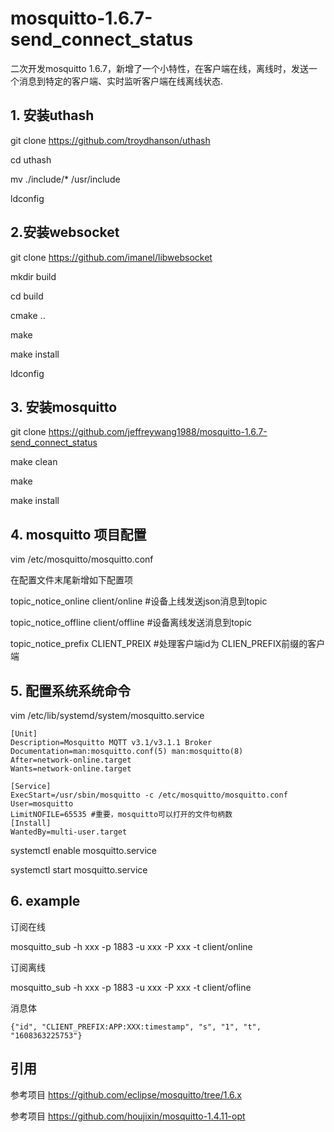 # mosquitto-1.6.7-send_connect_status
二次开发mosquitto 1.6.7，新增了一个小特性，在客户端在线，离线时，发送一个消息到特定的客户端、实时监听客户端在线离线状态.
## 1. 安装uthash 

git clone https://github.com/troydhanson/uthash

cd uthash

mv ./include/* /usr/include

ldconfig

## 2.安装websocket

git clone https://github.com/imanel/libwebsocket

mkdir build 

cd build

cmake ..

make

make install

ldconfig

## 3. 安装mosquitto

git clone https://github.com/jeffreywang1988/mosquitto-1.6.7-send_connect_status

make clean

make 

make install

## 4. mosquitto 项目配置

vim /etc/mosquitto/mosquitto.conf

在配置文件末尾新增如下配置项

topic_notice_online client/online #设备上线发送json消息到topic

topic_notice_offline client/offline #设备离线发送消息到topic

topic_notice_prefix CLIENT_PREIX #处理客户端id为 CLIEN_PREFIX前缀的客户端

## 5. 配置系统系统命令

vim /etc/lib/systemd/system/mosquitto.service

```
[Unit]
Description=Mosquitto MQTT v3.1/v3.1.1 Broker
Documentation=man:mosquitto.conf(5) man:mosquitto(8)
After=network-online.target
Wants=network-online.target
 
[Service]
ExecStart=/usr/sbin/mosquitto -c /etc/mosquitto/mosquitto.conf
User=mosquitto
LimitNOFILE=65535 #重要，mosquitto可以打开的文件句柄数
[Install]
WantedBy=multi-user.target
```
systemctl enable mosquitto.service

systemctl start mosquitto.service

## 6. example 

订阅在线


mosquitto_sub -h xxx  -p 1883 -u xxx -P xxx -t client/online

订阅离线

mosquitto_sub -h xxx  -p 1883 -u xxx -P xxx -t client/ofline

消息体

```
{"id", "CLIENT_PREFIX:APP:XXX:timestamp", "s", "1", "t", "1608363225753"}

```

## 引用

参考项目 https://github.com/eclipse/mosquitto/tree/1.6.x

参考项目 https://github.com/houjixin/mosquitto-1.4.11-opt

 
